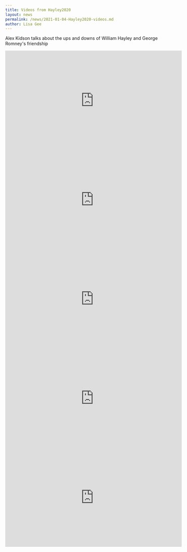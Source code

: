 ```yaml
---
title: Videos from Hayley2020
layout: news
permalink: /news/2021-01-04-Hayley2020-videos.md
author: Lisa Gee
---
```


Alex Kidson talks about the ups and downs of William Hayley and George Romney's friendship

<iframe width="560" height="315" src="https://www.youtube.com/embed/kXqQbBMDX2Y" frameborder="0" allow="accelerometer; autoplay; clipboard-write; encrypted-media; gyroscope; picture-in-picture" allowfullscreen></iframe>


<iframe width="560" height="315" src="https://www.youtube.com/embed/ZCOYpz8Aruc" frameborder="0" allow="accelerometer; autoplay; clipboard-write; encrypted-media; gyroscope; picture-in-picture" allowfullscreen></iframe>


<iframe width="560" height="315" src="https://www.youtube.com/embed/GrDOBOrTEqg" frameborder="0" allow="accelerometer; autoplay; clipboard-write; encrypted-media; gyroscope; picture-in-picture" allowfullscreen></iframe>


<iframe width="560" height="315" src="https://www.youtube.com/embed/51ZECKrBUyY" frameborder="0" allow="accelerometer; autoplay; clipboard-write; encrypted-media; gyroscope; picture-in-picture" allowfullscreen></iframe>


<iframe width="560" height="315" src="https://www.youtube.com/embed/gvXiEPw3nCU" frameborder="0" allow="accelerometer; autoplay; clipboard-write; encrypted-media; gyroscope; picture-in-picture" allowfullscreen></iframe>

